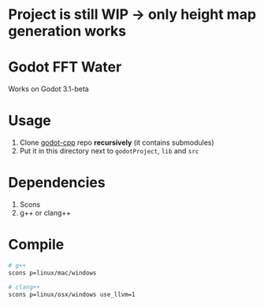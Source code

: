 # Project is still WIP -> only height map generation works

# Godot FFT Water
Works on Godot 3.1-beta

# Usage
1) Clone [godot-cpp](https://github.com/GodotNativeTools/godot-cpp) repo **recursively** (it contains submodules)
2) Put it in this directory next to `godotProject`, `lib` and `src`

# Dependencies
1) Scons
2) g++ or clang++

# Compile
``` bash
# g++
scons p=linux/mac/windows

# clang++
scons p=linux/osx/windows use_llvm=1
```
